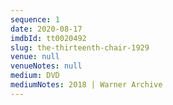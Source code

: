 ```yaml
---
sequence: 1
date: 2020-08-17
imdbId: tt0020492
slug: the-thirteenth-chair-1929
venue: null
venueNotes: null
medium: DVD
mediumNotes: 2018 | Warner Archive
---
```


